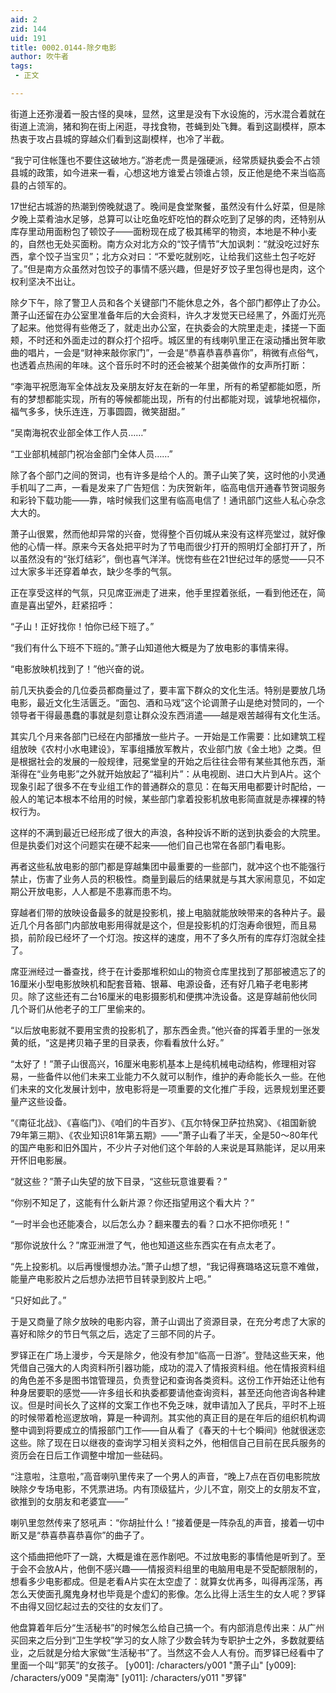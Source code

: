 ```yaml
---
aid: 2
zid: 144
uid: 191
title: 0002.0144-除夕电影
author: 吹牛者
tags: 
 - 正文

---
```




  街道上还弥漫着一股古怪的臭味，显然，这里是没有下水设施的，污水混合着就在街道上流淌，猪和狗在街上闲逛，寻找食物，苍蝇到处飞舞。看到这副模样，原本热衷于攻占县城的穿越众们看到这副模样，也冷了半截。

  “我宁可住帐篷也不要住这破地方。”游老虎一贯是强硬派，经常质疑执委会不占领县城的政策，如今进来一看，心想这地方谁爱占领谁占领，反正他是绝不来当临高县的占领军的。

  17世纪古城游的热潮到傍晚就退了。晚间是食堂聚餐，虽然没有什么好菜，但是除夕晚上菜肴油水足够，总算可以让吃鱼吃虾吃怕的群众吃到了足够的肉，还特别从库存里动用面粉包了顿饺子——面粉现在成了极其稀罕的物资，本地是不种小麦的，自然也无处买面粉。南方众对北方众的“饺子情节”大加讽刺：“就没吃过好东西，拿个饺子当宝贝”；北方众对曰：“不爱吃就别吃，让给我们这些土包子吃好了。”但是南方众虽然对包饺子的事情不感兴趣，但是好歹饺子里包得也是肉，这个权利坚决不出让。

  除夕下午，除了警卫人员和各个关键部门不能休息之外，各个部门都停止了办公。萧子山还留在办公室里准备年后的大会资料，许久才发觉天已经黑了，外面灯光亮了起来。他觉得有些倦乏了，就走出办公室，在执委会的大院里走走，揉搓一下面颊，不时还和外面走过的群众打个招呼。城区里的有线喇叭里正在滚动播出贺年歌曲的唱片，一会是“财神来敲你家门”，一会是“恭喜恭喜恭喜你”，稍微有点俗气，也透着点热闹的年味。这个音乐时不时的还会被某个甜美做作的女声所打断：

  “李海平祝愿海军全体战友及亲朋友好友在新的一年里，所有的希望都能如愿，所有的梦想都能实现，所有的等候都能出现，所有的付出都能对现，诚挚地祝福你，福气多多，快乐连连，万事圆圆，微笑甜甜。”

  “吴南海祝农业部全体工作人员……”

  “工业部机械部门祝冶金部门全体人员……”

  除了各个部门之间的贺词，也有许多是给个人的。萧子山笑了笑，这时他的小灵通手机叫了二声，一看是发来了广告短信：为庆贺新年，临高电信开通春节贺词服务和彩铃下载功能——靠，啥时候我们这里有临高电信了！通讯部门这些人私心杂念大大的。

  萧子山很累，然而他却异常的兴奋，觉得整个百仞城从来没有这样亮堂过，就好像他的心情一样。原来今天各处把平时为了节电而很少打开的照明灯全部打开了，所以虽然没有的“张灯结彩”，倒也喜气洋洋。恍惚有些在21世纪过年的感觉——只不过大家多半还穿着单衣，缺少冬季的气氛。

  正在享受这样的气氛，只见席亚洲走了进来，他手里捏着张纸，一看到他还在，简直是喜出望外，赶紧招呼：

  “子山！正好找你！怕你已经下班了。”

  “我们有什么下班不下班的。”萧子山知道他大概是为了放电影的事情来得。

  “电影放映机找到了！”他兴奋的说。

  前几天执委会的几位委员都商量过了，要丰富下群众的文化生活。特别是要放几场电影，最近文化生活匮乏。“面包、酒和马戏”这个论调萧子山是绝对赞同的，一个领导者干得最愚蠢的事就是刻意让群众没东西消遣——越是艰苦越得有文化生活。

  其实几个月来各部门已经在内部播放一些片子。一开始是工作需要：比如建筑工程组放映《农村小水电建设》，军事组播放军教片，农业部门放《金土地》之类。但是根据社会的发展的一般规律，冠冕堂皇的开始之后往往会带有某些其他东西，渐渐得在“业务电影”之外就开始放起了“福利片”：从电视剧、进口大片到A片。这个现象引起了很多不在专业组工作的普通群众的意见：在每天用电都要计时配给，一般人的笔记本根本不给用的时候，某些部门拿着投影机放电影简直就是赤裸裸的特权行为。

  这样的不满到最近已经形成了很大的声浪，各种投诉不断的送到执委会的大院里。但是执委们对这个问题实在硬不起来——他们自己也常在各部门看电影。

  再者这些私放电影的部门都是穿越集团中最重要的一些部门，就冲这个也不能强行禁止，伤害了业务人员的积极性。商量到最后的结果就是与其大家闹意见，不如定期公开放电影，人人都是不患寡而患不均。

  穿越者们带的放映设备最多的就是投影机，接上电脑就能放映带来的各种片子。最近几个月各部门内部放电影用得就是这个，但是投影机的灯泡寿命很短，而且易损，前阶段已经坏了一个灯泡。按这样的速度，用不了多久所有的库存灯泡就全挂了。

  席亚洲经过一番查找，终于在计委那堆积如山的物资仓库里找到了那部被遗忘了的16厘米小型电影放映机和配套音箱、银幕、电源设备，还有好几箱子老电影拷贝。除了这些还有二台16厘米的电影摄影机和便携冲洗设备。这是穿越前他伙同几个哥们从他老子的工厂里偷来的。

  “以后放电影就不要用宝贵的投影机了，那东西金贵。”他兴奋的挥着手里的一张发黄的纸，“这是拷贝箱子里的目录表，你看看放什么好。”

  “太好了！”萧子山很高兴，16厘米电影机基本上是纯机械电动结构，修理相对容易，一些备件以他们未来工业能力不久就可以制作，维护的寿命能长久一些。在他们未来的文化发展计划中，放电影将是一项重要的文化推广手段，远景规划里还要量产这些设备。

  “《南征北战》、《喜临门》、《咱们的牛百岁》、《瓦尔特保卫萨拉热窝》、《祖国新貌79年第三期》、《农业知识81年第五期》——”萧子山看了半天，全是50～80年代的国产电影和旧外国片，不少片子对他们这个年龄的人来说是耳熟能详，足以用来开怀旧电影展。

  “就这些？”萧子山失望的放下目录，“这些玩意谁要看？”

  “你别不知足了，这能有什么新片源？你还指望用这个看大片？”

  “一时半会也还能凑合，以后怎么办？翻来覆去的看？口水不把你喷死！”

  “那你说放什么？”席亚洲泄了气，他也知道这些东西实在有点太老了。

  “先上投影机。以后再慢慢想办法。”萧子山想了想，“我记得赛璐珞这玩意不难做，能量产电影胶片之后想办法把节目转录到胶片上吧。”

  “只好如此了。”

  于是又商量了除夕放映的电影内容，萧子山调出了资源目录，在充分考虑了大家的喜好和除夕的节日气氛之后，选定了三部不同的片子。

  罗铎正在广场上漫步，今天是除夕，他没有参加“临高一日游”。登陆这些天来，他凭借自己强大的人肉资料所引器功能，成功的混入了情报资料组。他在情报资料组的角色差不多是图书馆管理员，负责登记和查询各类资料。这份工作开始还让他有种身居要职的感觉——许多组长和执委都要请他查询资料，甚至还向他咨询各种建议。但是时间长久了这样的文案工作也不免乏味，就申请加入了民兵，平时不上班的时候带着枪巡逻放哨，算是一种调剂。其实他的真正目的是在年后的组织机构调整中调到将要成立的情报部门工作——自从看了《春天的十七个瞬间》他就很迷恋这些。除了现在日以继夜的查询学习相关资料之外，他相信自己目前在民兵服务的资历会在日后工作调整中增加一些砝码。

  “注意啦，注意啦，”高音喇叭里传来了一个男人的声音，“晚上7点在百仞电影院放映除夕专场电影，不凭票进场。内有顶级猛片，少儿不宜，刚交上的女朋友不宜，欲推到的女朋友和老婆宜——”

  喇叭里忽然传来了怒吼声：“你胡扯什么！”接着便是一阵杂乱的声音，接着一切中断又是“恭喜恭喜恭喜你”的曲子了。

  这个插曲把他吓了一跳，大概是谁在恶作剧吧。不过放电影的事情他是听到了。至于会不会放A片，他倒不感兴趣——情报资料组里的电脑用电是不受配额限制的，想看多少电影都成。但是老看A片实在太空虚了：就算女优再多，叫得再淫荡，再怎么天使面孔魔鬼身材也毕竟是个虚幻的影像。怎么比得上活生生的女人呢？罗铎不由得又回忆起过去的交往的女友们了。

  他盘算着年后分“生活秘书”的时候怎么给自己搞一个。有内部消息传出来：从广州买回来之后分到“卫生学校”学习的女人除了少数会转为专职护士之外，多数就要结业，之后就是分给大家做“生活秘书”了。当然这不会人人有份。而罗铎已经看中了里面一个叫“郭芙”的女孩子。
[y001]: /characters/y001 "萧子山"
[y009]: /characters/y009 "吴南海"
[y011]: /characters/y011 "罗铎"


